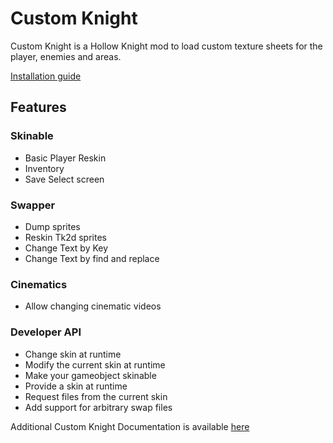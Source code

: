 # Custom Knight 

Custom Knight is a Hollow Knight mod to load custom texture sheets for the player, enemies and areas. 

[Installation guide](https://prashantmohta.github.io/HollowKnight.CustomKnight/installing.html) 

## Features

### Skinable
- Basic Player Reskin
- Inventory 
- Save Select screen

### Swapper
- Dump sprites
- Reskin Tk2d sprites
- Change Text by Key
- Change Text by find and replace

### Cinematics
- Allow changing cinematic videos

### Developer API
- Change skin at runtime
- Modify the current skin at runtime
- Make your gameobject skinable
- Provide a skin at runtime
- Request files from the current skin
- Add support for arbitrary swap files

Additional Custom Knight Documentation is available [here](https://prashantmohta.github.io/HollowKnight.CustomKnight/)

